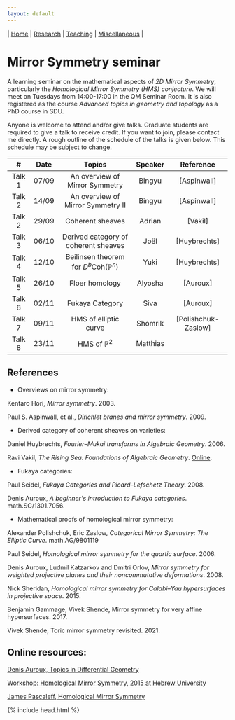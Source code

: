 ```yaml
---
layout: default
---
```



| [Home](/index)  | [Research](/research-en)    | [Teaching](/teaching-en) | [Miscellaneous](/miscellaneous-en)          | 

# Mirror Symmetry seminar 

A learning seminar on the mathematical aspects of *2D Mirror Symmetry*, particularly the *Homological Mirror Symmetry (HMS) conjecture*. We will meet on Tuesdays from 14:00-17:00 in the QM Seminar Room. It is also registered as the course *Advanced topics in geometry and topology* as a PhD course in SDU. 

Anyone is welcome to attend and/or give talks. Graduate students are required to give a talk to receive credit. If you want to join, please contact me directly. A rough outline of the schedule of the talks is given below. This schedule may be subject to change.


| #  | Date |Topics|Speaker|Reference|
|:--:|:--:|:--:|:--:|:--:|
|Talk 1|		07/09		|An overview of Mirror Symmetry|Bingyu|[Aspinwall]|
|Talk 2|		14/09	|An overview of Mirror Symmetry II|Bingyu|[Aspinwall]|
|Talk 2|		29/09	| Coherent sheaves|Adrian|[Vakil]|
|Talk 3|		06/10	| Derived category of coherent sheaves|Joël|[Huybrechts]|
|Talk 4|		12/10	| Beilinsen theorem for $D^b\mathrm{Coh}(\mathbb{P}^n)$|Yuki|[Huybrechts]|
|Talk 5|		26/10	| Floer homology|Alyosha|[Auroux]|
|Talk 6|		02/11	| Fukaya Category|Siva|[Auroux]|
|Talk 7|		09/11	| HMS of elliptic curve|Shomrik|[Polishchuk-Zaslow]|
|Talk 8|		23/11	| HMS of $\mathbb{P}^2$|Matthias||

## References
  
- Overviews on mirror symmetry:

Kentaro Hori, *Mirror symmetry*. 2003.

Paul S. Aspinwall, et al., *Dirichlet branes and mirror symmetry*. 2009.

- Derived category of coherent sheaves on varieties:

Daniel Huybrechts, *Fourier–Mukai transforms in Algebraic Geometry*. 2006. 

Ravi Vakil, *The Rising Sea: Foundations of Algebraic Geometry*. [Online](https://math216.wordpress.com/).

- Fukaya categories: 

Paul Seidel, *Fukaya Categories and Picard–Lefschetz Theory*. 2008.

Denis Auroux, *A beginner's introduction to Fukaya categories*. math.SG/1301.7056.

- Mathematical proofs of homological mirror symmetry:
  
Alexander Polishchuk, Eric Zaslow, *Categorical Mirror Symmetry: The Elliptic Curve*. math.AG/9801119

Paul Seidel, *Homological mirror symmetry for the quartic surface*. 2006.

Denis Auroux, Ludmil Katzarkov and Dmitri Orlov, *Mirror symmetry for weighted projective planes and their noncommutative deformations*. 2008.

Nick Sheridan, *Homological mirror symmetry for Calabi–Yau hypersurfaces in projective space*. 2015.

Benjamin Gammage, Vivek Shende, Mirror symmetry for very affine hypersurfaces. 2017.

Vivek Shende, Toric mirror symmetry revisited. 2021.

## Online resources:

[Denis Auroux, Topics in Differential Geometry](https://people.math.harvard.edu/~auroux/277F09/index.html)

[Workshop: Homological Mirror Symmetry, 2015 at Hebrew University](http://www.math.huji.ac.il/~jake/seminar/year75/HMS/HMS_schedule.html)

[James Pascaleff, Homological Mirror Symmetry](https://jpascale.web.illinois.edu/courses/2018/595/)




<meta name="googlebot" content="noindex" />
{% include head.html %}
